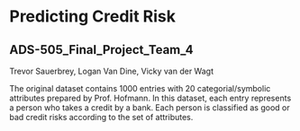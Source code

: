 # Predicting Credit Risk
## ADS-505_Final_Project_Team_4

Trevor Sauerbrey, Logan Van Dine, Vicky van der Wagt

The original dataset contains 1000 entries with 20 categorial/symbolic attributes prepared by Prof. Hofmann. 
In this dataset, each entry represents a person who takes a credit by a bank. Each person is classified as good or bad credit risks according to the set of attributes.

